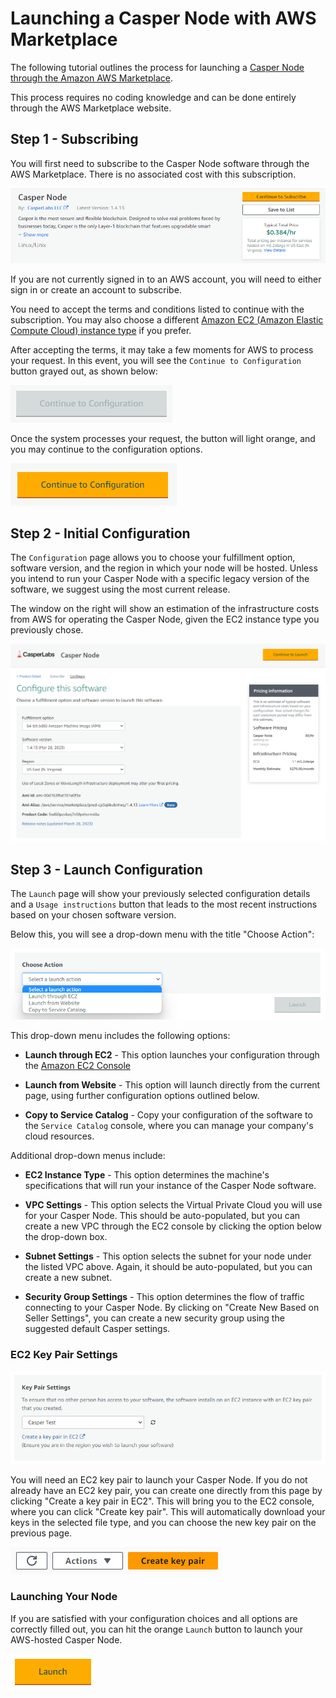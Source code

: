 # Launching a Casper Node with AWS Marketplace

The following tutorial outlines the process for launching a [Casper Node through the Amazon AWS Marketplace](https://aws.amazon.com/marketplace/pp/prodview-d7xpciuetjq5u).

This process requires no coding knowledge and can be done entirely through the AWS Marketplace website.

## Step 1 - Subscribing

You will first need to subscribe to the Casper Node software through the AWS Marketplace. There is no associated cost with this subscription.

![Step 01](/image/tutorials/aws-node/CasperAWS01.png)

If you are not currently signed in to an AWS account, you will need to either sign in or create an account to subscribe.

You need to accept the terms and conditions listed to continue with the subscription. You may also choose a different [Amazon EC2 (Amazon Elastic Compute Cloud) instance type](https://aws.amazon.com/ec2/instance-types/) if you prefer.

After accepting the terms, it may take a few moments for AWS to process your request. In this event, you will see the `Continue to Configuration` button grayed out, as shown below:

![Step 04](/image/tutorials/aws-node/CasperAWS02.png)

Once the system processes your request, the button will light orange, and you may continue to the configuration options.

![Step 05](/image/tutorials/aws-node/CasperAWS03.png)

## Step 2 - Initial Configuration

The `Configuration` page allows you to choose your fulfillment option, software version, and the region in which your node will be hosted. Unless you intend to run your Casper Node with a specific legacy version of the software, we suggest using the most current release.

The window on the right will show an estimation of the infrastructure costs from AWS for operating the Casper Node, given the EC2 instance type you previously chose.

![Step 06](/image/tutorials/aws-node/CasperAWS04.png)

## Step 3 - Launch Configuration

The `Launch` page will show your previously selected configuration details and a `Usage instructions` button that leads to the most recent instructions based on your chosen software version.

Below this, you will see a drop-down menu with the title "Choose Action":

![Step 08](/image/tutorials/aws-node/CasperAWS05.png)

This drop-down menu includes the following options:

* **Launch through EC2** - This option launches your configuration through the [Amazon EC2 Console](https://console.aws.amazon.com/ec2/)

* **Launch from Website** - This option will launch directly from the current page, using further configuration options outlined below.

* **Copy to Service Catalog** - Copy your configuration of the software to the `Service Catalog` console, where you can manage your company's cloud resources.

Additional drop-down menus include:

* **EC2 Instance Type** - This option determines the machine's specifications that will run your instance of the Casper Node software.

* **VPC Settings** - This option selects the Virtual Private Cloud you will use for your Casper Node. This should be auto-populated, but you can create a new VPC through the EC2 console by clicking the option below the drop-down box.

* **Subnet Settings** - This option selects the subnet for your node under the listed VPC above. Again, it should be auto-populated, but you can create a new subnet.

* **Security Group Settings** - This option determines the flow of traffic connecting to your Casper Node. By clicking on "Create New Based on Seller Settings", you can create a new security group using the suggested default Casper settings.

### EC2 Key Pair Settings

![Step 11](/image/tutorials/aws-node/CasperAWS06.png)

You will need an EC2 key pair to launch your Casper Node. If you do not already have an EC2 key pair, you can create one directly from this page by clicking "Create a key pair in EC2". This will bring you to the EC2 console, where you can click "Create key pair". This will automatically download your keys in the selected file type, and you can choose the new key pair on the previous page.

![Step 12](/image/tutorials/aws-node/CasperAWS07.png)

### Launching Your Node

If you are satisfied with your configuration choices and all options are correctly filled out, you can hit the orange `Launch` button to launch your AWS-hosted Casper Node.

![Step 13](/image/tutorials/aws-node/CasperAWS08.png)